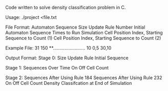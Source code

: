 Code written to solve density classification problem in C.

Usage: ./project <file.txt

File Format:
Automaton Sequence Size
Update Rule Number
Initial Automaton Sequence
Times to Run Simulation
Cell Position Index, Starting Sequence to Count (1)
Cell Position Index, Starting Sequence to Count (2)

Example File:
31
150
**..........*..*..*..........*.
10
0,5
30,10

Output Format:
Stage 0:
Size
Update Rule
Initial Sequence

Stage 1:
Sequences Over Time
On Off Cell Count

Stage 2:
Sequences After Using Rule 184
Sequences After Using Rule 232
On Off Cell Count
Density Classifcation at End of Simulation
